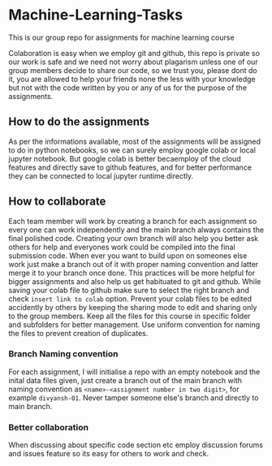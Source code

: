 # Machine-Learning-Tasks

This is our group repo for assignments for machine learning course

Colaboration is easy when we employ git and github, this repo is private so our work is safe and we need not worry about plagarism unless one of our group members decide to share our code, so we trust you, please dont do it, you are allowed to help your friends none the less with your knowledge but not with the code written by you or any of us for the purpose of the assignments.

## How to do the assignments

As per the informations available, most of the assignments will be assigned to do in python notebooks, so we can surely employ google colab or local jupyter notebook. But google colab is better becaemploy of the cloud features and directly save to github features, and for better performance they can be connected to local jupyter runtime directly.

## How to collaborate

Each team member will work by creating a branch for each assignment so every one can work independently and the main branch always contains the final polished code. Creating your own branch will also help you better ask others for help and everyones work could be compiled into the final submission code.
When ever you want to build upon on someones else work just make a branch out of it with proper naming convention and latter merge it to your branch once done. This practices will be more helpful for bigger assignments and also help us get habituated to git and github.
While saving your colab file to github make sure to select the right branch and check `insert link to colab` option. Prevent your colab files to be edited accidently by others by keeping the sharing mode to edit and sharing only to the group members. Keep all the files for this course in specific folder and subfolders for better management. Use uniform convention for naming the files to prevent creation of duplicates.

### Branch Naming convention

For each assignment, I will initialise a repo with an empty notebook and the inital data files given, just create a branch out of the main branch with naming convention as `<name>-<assignment number in two digit>`, for example `divyansh-01`.
Never tamper someone else's branch and directly to main branch.

### Better collaboration

When discussing about specific code section etc employ discussion forums and issues feature so its easy for others to work and check.
